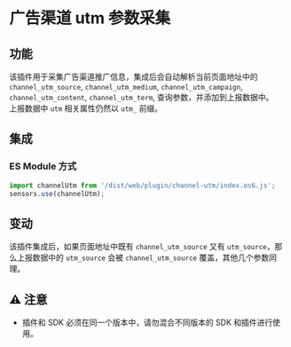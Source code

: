 # 广告渠道 utm 参数采集
## 功能
该插件用于采集广告渠道推广信息，集成后会自动解析当前页面地址中的 
`channel_utm_source`,
`channel_utm_medium`,
`channel_utm_campaign`,
`channel_utm_content`,
`channel_utm_term`,
查询参数，并添加到上报数据中。<br>
上报数据中 `utm` 相关属性仍然以 `utm_` 前缀。

## 集成
### ES Module 方式
```javascript
import channelUtm from '/dist/web/plugin/channel-utm/index.es6.js';
sensors.use(channelUtm);
```

## 变动
该插件集成后，如果页面地址中既有 `channel_utm_source` 又有 `utm_source`，那么上报数据中的 `utm_source` 会被 `channel_utm_source` 覆盖，其他几个参数同理。

## ⚠️ 注意
- 插件和 SDK 必须在同一个版本中，请勿混合不同版本的 SDK 和插件进行使用。